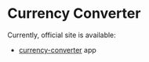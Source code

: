 # Currency Converter

Currently, official site is available:

- [currency-converter](https://02currency-converter.netlify.app/) app
